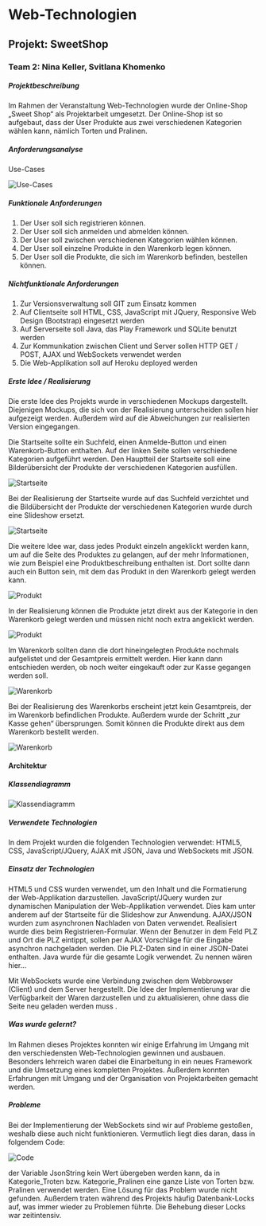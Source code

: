 # Web-Technologien 
## Projekt: SweetShop
### Team 2: Nina Keller, Svitlana Khomenko

##### Projektbeschreibung
Im Rahmen der Veranstaltung Web-Technologien wurde der Online-Shop „Sweet Shop“ als Projektarbeit umgesetzt. Der Online-Shop ist so aufgebaut, dass der User Produkte aus zwei verschiedenen Kategorien wählen kann, nämlich Torten und Pralinen. 

##### Anforderungsanalyse
Use-Cases

![Use-Cases](/public/images/Use-Case.JPG)

##### Funktionale Anforderungen
1.	Der User soll sich registrieren können.
2.	Der User soll sich anmelden und abmelden können.
3.	Der User soll zwischen verschiedenen Kategorien wählen können.
4.	Der User soll einzelne Produkte in den Warenkorb legen können.
5.	Der User soll die Produkte, die sich im Warenkorb befinden, bestellen können.

##### Nichtfunktionale Anforderungen
1.	Zur Versionsverwaltung soll GIT zum Einsatz kommen 
2.	Auf Clientseite soll HTML, CSS, JavaScript mit JQuery, Responsive Web Design (Bootstrap) eingesetzt werden 
3.	Auf Serverseite soll Java, das Play Framework und SQLite benutzt werden 
4.	Zur Kommunikation zwischen Client und Server sollen HTTP GET / POST, AJAX und 
WebSockets verwendet werden 
5.	Die Web-Applikation soll auf Heroku deployed werden

##### Erste Idee / Realisierung
Die erste Idee des Projekts wurde in verschiedenen Mockups dargestellt. Diejenigen Mockups, die sich von der Realisierung unterscheiden sollen hier aufgezeigt werden. Außerdem wird auf die Abweichungen zur realisierten Version eingegangen. 

Die Startseite sollte ein Suchfeld, einen Anmelde-Button und einen Warenkorb-Button enthalten. Auf der linken Seite sollen verschiedene Kategorien aufgeführt werden. Den Hauptteil der Startseite soll eine Bilderübersicht der Produkte der verschiedenen Kategorien ausfüllen. 

![Startseite](/public/images/Mockup1.jpg)

Bei der Realisierung der Startseite wurde auf das Suchfeld verzichtet und die Bildübersicht der Produkte der verschiedenen Kategorien wurde durch eine Slideshow ersetzt. 

![Startseite](/public/images/Screenshot1.jpg)

Die weitere Idee war, dass jedes Produkt einzeln angeklickt werden kann, um auf die Seite des Produktes zu gelangen, auf der mehr Informationen, wie zum Beispiel eine Produktbeschreibung enthalten ist. Dort sollte dann auch ein Button sein, mit dem das Produkt in den Warenkorb gelegt werden kann. 

![Produkt](/public/images/Mockup2.jpg)

In der Realisierung  können die Produkte jetzt direkt aus der Kategorie in den Warenkorb gelegt werden und müssen nicht noch extra angeklickt werden. 

![Produkt](/public/images/Screenshot2.jpg)

Im Warenkorb sollten dann die dort hineingelegten Produkte nochmals aufgelistet und der Gesamtpreis ermittelt werden. Hier kann dann entschieden werden, ob noch weiter eingekauft oder zur Kasse gegangen werden soll. 

![Warenkorb](/public/images/Mockup3.jpg)

Bei der Realisierung des Warenkorbs erscheint jetzt kein Gesamtpreis, der im Warenkorb befindlichen Produkte. Außerdem wurde der Schritt „zur Kasse gehen“ übersprungen. Somit können die Produkte direkt aus dem Warenkorb bestellt werden.

![Warenkorb](/public/images/Screenshot3.jpg)


#### Architektur
##### Klassendiagramm

![Klassendiagramm](/public/images/Klassendiagramm.jpg)


##### Verwendete Technologien
In dem Projekt wurden die folgenden Technologien verwendet: HTML5, CSS, JavaScript/JQuery, AJAX mit JSON, Java und WebSockets mit JSON.

##### Einsatz der Technologien
HTML5 und CSS wurden verwendet, um den Inhalt und die Formatierung der Web-Applikation darzustellen. 
JavaScript/JQuery wurden zur dynamischen Manipulation der Web-Applikation verwendet. Dies kam unter anderem auf der Startseite für die Slideshow zur Anwendung. 
AJAX/JSON wurden zum asynchronen Nachladen von Daten verwendet. Realisiert wurde dies beim Registrieren-Formular. Wenn der Benutzer in dem Feld PLZ und Ort die PLZ eintippt, sollen per AJAX Vorschläge für die Eingabe asynchron nachgeladen werden. Die PLZ-Daten sind in einer JSON-Datei enthalten. 
Java wurde für die gesamte Logik verwendet. Zu nennen wären hier…

Mit WebSockets wurde eine Verbindung zwischen dem Webbrowser (Client) und dem Server hergestellt. Die Idee der Implementierung war die Verfügbarkeit der Waren darzustellen und zu aktualisieren, ohne dass die Seite neu geladen werden muss 	.

##### Was wurde gelernt?
Im Rahmen dieses Projektes konnten wir einige Erfahrung im Umgang mit den verschiedensten Web-Technologien gewinnen und ausbauen. Besonders lehrreich waren dabei die Einarbeitung in ein neues Framework und die Umsetzung eines kompletten Projektes. Außerdem konnten Erfahrungen mit Umgang und der Organisation von Projektarbeiten gemacht werden. 

##### Probleme
Bei der Implementierung der WebSockets sind wir auf Probleme gestoßen, weshalb diese auch nicht funktionieren. Vermutlich liegt dies daran, dass in folgendem Code:

![Code](/public/images/codesnippet.jpg)

der Variable JsonString kein Wert übergeben werden kann, da in Kategorie_Troten bzw. Kategorie_Pralinen eine ganze Liste von Torten bzw. Pralinen verwendet werden. Eine Lösung für das Problem wurde nicht gefunden. 
Außerdem traten während des Projekts häufig Datenbank-Locks auf, was immer wieder zu Problemen führte. Die Behebung dieser Locks war zeitintensiv.
